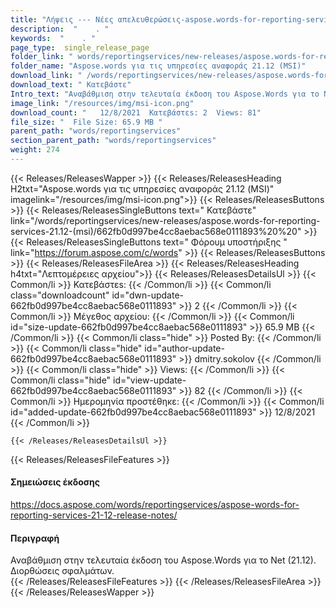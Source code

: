 ```yaml
---
title: "Λήψεις --- Νέες απελευθερώσεις-aspose.words-for-reporting-services-21.12- (MSI)." 
description:  "    . " 
keywords:  "    . " 
page_type:  single_release_page
folder_link: " words/reportingservices/new-releases/aspose.words-for-reporting-services-21.12-(msi)/"
folder_name: "Aspose.words για τις υπηρεσίες αναφοράς 21.12 (MSI)"
download_link: " /words/reportingservices/new-releases/aspose.words-for-reporting-services-21.12-(msi)/662fb0d997be4cc8aebac568e0111893"
download_text: " Κατεβάστε"
Intro_text: "Αναβάθμιση στην τελευταία έκδοση του Aspose.Words για το Net (21.12). Διορθώσεις σφαλμάτων."
image_link: "/resources/img/msi-icon.png"
download_count: "   12/8/2021  Κατεβάστεs: 2  Views: 81"
file_size: "  File Size: 65.9 MB "
parent_path: "words/reportingservices"
section_parent_path: "words/reportingservices"
weight: 274
---
```


{{< Releases/ReleasesWapper >}}
  {{< Releases/ReleasesHeading H2txt="Aspose.words για τις υπηρεσίες αναφοράς 21.12 (MSI)" imagelink="/resources/img/msi-icon.png">}}
  {{< Releases/ReleasesButtons >}}
    {{< Releases/ReleasesSingleButtons text=" Κατεβάστε" link="/words/reportingservices/new-releases/aspose.words-for-reporting-services-21.12-(msi)/662fb0d997be4cc8aebac568e0111893%20%20" >}}
    {{< Releases/ReleasesSingleButtons text=" Φόρουμ υποστήριξης " link="https://forum.aspose.com/c/words" >}}
  {{< Releases/ReleasesButtons >}}
  {{< Releases/ReleasesFileArea >}}
    {{< Releases/ReleasesHeading h4txt="Λεπτομέρειες αρχείου">}}
    {{< Releases/ReleasesDetailsUl >}}
            {{< Common/li  >}} Κατεβάστεs: {{< /Common/li >}} 
      {{< Common/li class="downloadcount" id="dwn-update-662fb0d997be4cc8aebac568e0111893" >}} 2 {{< /Common/li >}} 
      {{< Common/li  >}} Μέγεθος αρχείου: {{< /Common/li >}} 
      {{< Common/li id="size-update-662fb0d997be4cc8aebac568e0111893" >}} 65.9 MB {{< /Common/li >}} 
      {{< Common/li  class="hide" >}} Posted By: {{< /Common/li >}} 
      {{< Common/li class="hide" id="author-update-662fb0d997be4cc8aebac568e0111893" >}} dmitry.sokolov {{< /Common/li >}} 
      {{< Common/li class="hide"  >}} Views: {{< /Common/li >}} 
      {{< Common/li class="hide" id="view-update-662fb0d997be4cc8aebac568e0111893" >}} 82 {{< /Common/li >}} 
      {{< Common/li  >}} Ημερομηνία προστέθηκε: {{< /Common/li >}} 
      {{< Common/li id="added-update-662fb0d997be4cc8aebac568e0111893" >}} 12/8/2021 {{< /Common/li >}} 

    {{< /Releases/ReleasesDetailsUl >}}

  {{< Releases/ReleasesFileFeatures >}}
      <h4>Σημειώσεις έκδοσης</h4><div><a href="https://docs.aspose.com/words/reportingservices/aspose-words-for-reporting-services-21-12-release-notes/">https://docs.aspose.com/words/reportingservices/aspose-words-for-reporting-services-21-12-release-notes/</a></div><h4>Περιγραφή</h4><div class="HTMLDescription">Αναβάθμιση στην τελευταία έκδοση του Aspose.Words για το Net (21.12). Διορθώσεις σφαλμάτων.</div>
  {{< /Releases/ReleasesFileFeatures >}}
 {{< /Releases/ReleasesFileArea >}}
{{< /Releases/ReleasesWapper >}}


